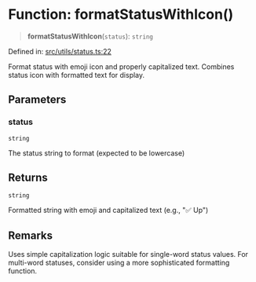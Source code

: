 # Function: formatStatusWithIcon()

> **formatStatusWithIcon**(`status`): `string`

Defined in: [src/utils/status.ts:22](https://github.com/Nick2bad4u/Uptime-Watcher/blob/8a1973382d5fe14c52996ecda381894eb7ecd4a6/src/utils/status.ts#L22)

Format status with emoji icon and properly capitalized text.
Combines status icon with formatted text for display.

## Parameters

### status

`string`

The status string to format (expected to be lowercase)

## Returns

`string`

Formatted string with emoji and capitalized text (e.g., "✅ Up")

## Remarks

Uses simple capitalization logic suitable for single-word status values.
For multi-word statuses, consider using a more sophisticated formatting function.
